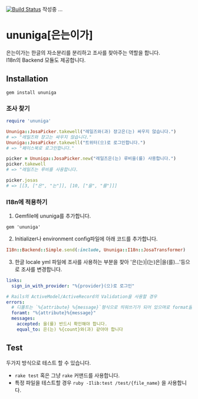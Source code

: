 [![Build Status](https://travis-ci.org/keepcosmos/ununiga.svg?branch=master)](https://travis-ci.org/keepcosmos/ununiga)
작성중 ...
# ununiga[은는이가]

은는이가는 한글의 자소분리를 분리하고 조사를 찾아주는 역할을 합니다.  
I18n의 Backend 모듈도 제공합니다.

## Installation
```
gem install ununiga
```

### 조사 찾기
```ruby
require 'ununiga'

Ununiga::JosaPicker.takewell("레일즈와(과) 쟝고은(는) 싸우지 않습니다.")
# => "레일즈와 쟝고는 싸우지 않습니다."
Ununiga::JosaPicker.takewell("트위터(으)로 로그인합니다.")
# => "페이스북로 로그인합니다."

picker = Ununiga::JosaPicker.new("레일즈은(는) 루비을(를) 사용합니다.")
picker.takewell
# => "레일즈는 루비를 사용합니다.

picker.josas
# => [[3, ["은", "는"]], [10, ["을", "를"]]]
``` 

### I18n에 적용하기
1. Gemfile에 ununiga를 추가합니다. 
```
gem 'ununiga'
```

2. Initializer나 environment config파일에 아래 코드를 추가합니다.
```ruby
I18n::Backend::Simple.send(:include, Ununiga::I18n::JosaTransformer)
```

3. 한글 locale yml 파일에 조사를 사용하는 부분을 찾아 '은(는)|(는)은|을(를)...'등으로 조사를 변경합니다.
```yaml
links:
  sign_in_with_provider: "%{provider}(으)로 로그인"

# Rails의 ActiveModel/ActiveRecord의 Validation을 사용할 경우
errors:
  # 디폴트는 `%{attribute} %{message}`형식으로 띄워쓰기가 되어 있으며로 format을 붙여쓰기로 변경해줍니다.
  foramt: "%{attribute}%{message}"
  messages:
    accepted: 을(를) 반드시 확인해야 합니다.
    equal_to: 은(는) %{count}와(과) 같아야 합니다
```

## Test
두가지 방식으로 테스트 할 수 있습니다.
* `rake test` 혹은 그냥 `rake` 커맨드를 사용합니다.
* 특정 파일을 테스트할 경우 `ruby -Ilib:test /test/{file_name}` 을 사용합니다.

